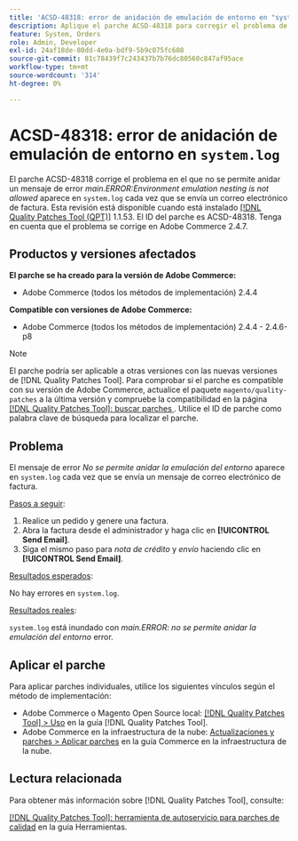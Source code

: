 ```yaml
---
title: 'ACSD-48318: error de anidación de emulación de entorno en "system.log"'
description: Aplique el parche ACSD-48318 para corregir el problema de Adobe Commerce donde aparece un mensaje de error *main.ERROR:No se permite el anidamiento de emulación de entorno* en "system.log" cada vez que se envía un correo electrónico de factura.
feature: System, Orders
role: Admin, Developer
exl-id: 24af18de-80dd-4e0a-bdf9-5b9c075fc608
source-git-commit: 81c78439f7c243437b7b76dc80560c847af95ace
workflow-type: tm+mt
source-wordcount: '314'
ht-degree: 0%

---
```


# ACSD-48318: error de anidación de emulación de entorno en `system.log`

El parche ACSD-48318 corrige el problema en el que no se permite anidar un mensaje de error *main.ERROR:Environment emulation nesting is not allowed* aparece en `system.log` cada vez que se envía un correo electrónico de factura. Esta revisión está disponible cuando está instalado [[!DNL Quality Patches Tool (QPT)]](/help/tools/quality-patches-tool/quality-patches-tool-to-self-serve-quality-patches.md) 1.1.53. El ID del parche es ACSD-48318. Tenga en cuenta que el problema se corrige en Adobe Commerce 2.4.7.

## Productos y versiones afectados

**El parche se ha creado para la versión de Adobe Commerce:**

* Adobe Commerce (todos los métodos de implementación) 2.4.4

**Compatible con versiones de Adobe Commerce:**

* Adobe Commerce (todos los métodos de implementación) 2.4.4 - 2.4.6-p8

>[!NOTE]
>
>El parche podría ser aplicable a otras versiones con las nuevas versiones de [!DNL Quality Patches Tool]. Para comprobar si el parche es compatible con su versión de Adobe Commerce, actualice el paquete `magento/quality-patches` a la última versión y compruebe la compatibilidad en la página [[!DNL Quality Patches Tool]: buscar parches ](https://experienceleague.adobe.com/tools/commerce-quality-patches/index.html?lang=es). Utilice el ID de parche como palabra clave de búsqueda para localizar el parche.

## Problema

El mensaje de error *No se permite anidar la emulación del entorno* aparece en `system.log` cada vez que se envía un mensaje de correo electrónico de factura.

<u>Pasos a seguir</u>:

1. Realice un pedido y genere una factura.
1. Abra la factura desde el administrador y haga clic en **[!UICONTROL Send Email]**.
1. Siga el mismo paso para *nota de crédito* y *envío* haciendo clic en **[!UICONTROL Send Email]**.

<u>Resultados esperados</u>:

No hay errores en `system.log`.

<u>Resultados reales</u>:

`system.log` está inundado con *main.ERROR: no se permite anidar la emulación del entorno* error.

## Aplicar el parche

Para aplicar parches individuales, utilice los siguientes vínculos según el método de implementación:

* Adobe Commerce o Magento Open Source local: [[!DNL Quality Patches Tool] > Uso](/help/tools/quality-patches-tool/usage.md) en la guía [!DNL Quality Patches Tool].
* Adobe Commerce en la infraestructura de la nube: [Actualizaciones y parches > Aplicar parches](https://experienceleague.adobe.com/docs/commerce-cloud-service/user-guide/develop/upgrade/apply-patches.html?lang=es) en la guía Commerce en la infraestructura de la nube.

## Lectura relacionada

Para obtener más información sobre [!DNL Quality Patches Tool], consulte:

[[!DNL Quality Patches Tool]: herramienta de autoservicio para parches de calidad](/help/tools/quality-patches-tool/quality-patches-tool-to-self-serve-quality-patches.md) en la guía Herramientas.
